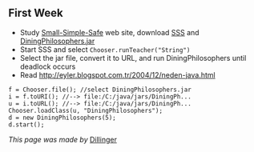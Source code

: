 ## First Week

* Study [Small-Simple-Safe](http://maeyler.github.io/SmallSimpleSafe/index.html) web site, download [SSS](https://github.com/maeyler/SmallSimpleSafe/blob/master/sss.jar?raw=true)
and [DiningPhilosophers.jar](https://github.com/maeyler/Frameworks/blob/master/DiningPhilosophers.jar?raw=true)
* Start SSS and select `Chooser.runTeacher("String")`
* Select the jar file, convert it to URL, and run DiningPhilosophers until deadlock occurs
* Read  http://eyler.blogspot.com.tr/2004/12/neden-java.html
```
f = Chooser.file(); //select DiningPhilosophers.jar
i = f.toURI(); //--> file:/C:/java/jars/DiningPh...
u = i.toURL(); //--> file:/C:/java/jars/DiningPh...
Chooser.loadClass(u, "DiningPhilosophers");
d = new DiningPhilosophers(5); 
d.start();
```
*This page was made by* [Dillinger](http://dillinger.io/)

